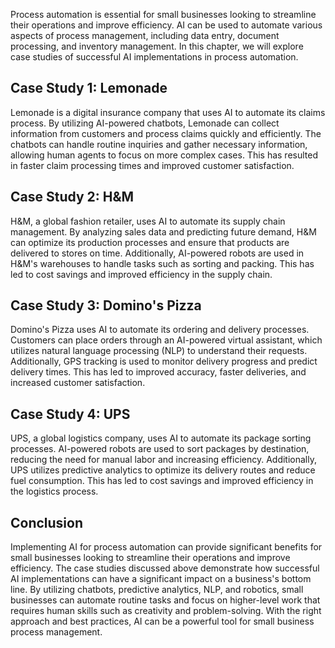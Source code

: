 

Process automation is essential for small businesses looking to streamline their operations and improve efficiency. AI can be used to automate various aspects of process management, including data entry, document processing, and inventory management. In this chapter, we will explore case studies of successful AI implementations in process automation.

Case Study 1: Lemonade
----------------------

Lemonade is a digital insurance company that uses AI to automate its claims process. By utilizing AI-powered chatbots, Lemonade can collect information from customers and process claims quickly and efficiently. The chatbots can handle routine inquiries and gather necessary information, allowing human agents to focus on more complex cases. This has resulted in faster claim processing times and improved customer satisfaction.

Case Study 2: H\&M
------------------

H\&M, a global fashion retailer, uses AI to automate its supply chain management. By analyzing sales data and predicting future demand, H\&M can optimize its production processes and ensure that products are delivered to stores on time. Additionally, AI-powered robots are used in H\&M's warehouses to handle tasks such as sorting and packing. This has led to cost savings and improved efficiency in the supply chain.

Case Study 3: Domino's Pizza
----------------------------

Domino's Pizza uses AI to automate its ordering and delivery processes. Customers can place orders through an AI-powered virtual assistant, which utilizes natural language processing (NLP) to understand their requests. Additionally, GPS tracking is used to monitor delivery progress and predict delivery times. This has led to improved accuracy, faster deliveries, and increased customer satisfaction.

Case Study 4: UPS
-----------------

UPS, a global logistics company, uses AI to automate its package sorting processes. AI-powered robots are used to sort packages by destination, reducing the need for manual labor and increasing efficiency. Additionally, UPS utilizes predictive analytics to optimize its delivery routes and reduce fuel consumption. This has led to cost savings and improved efficiency in the logistics process.

Conclusion
----------

Implementing AI for process automation can provide significant benefits for small businesses looking to streamline their operations and improve efficiency. The case studies discussed above demonstrate how successful AI implementations can have a significant impact on a business's bottom line. By utilizing chatbots, predictive analytics, NLP, and robotics, small businesses can automate routine tasks and focus on higher-level work that requires human skills such as creativity and problem-solving. With the right approach and best practices, AI can be a powerful tool for small business process management.
